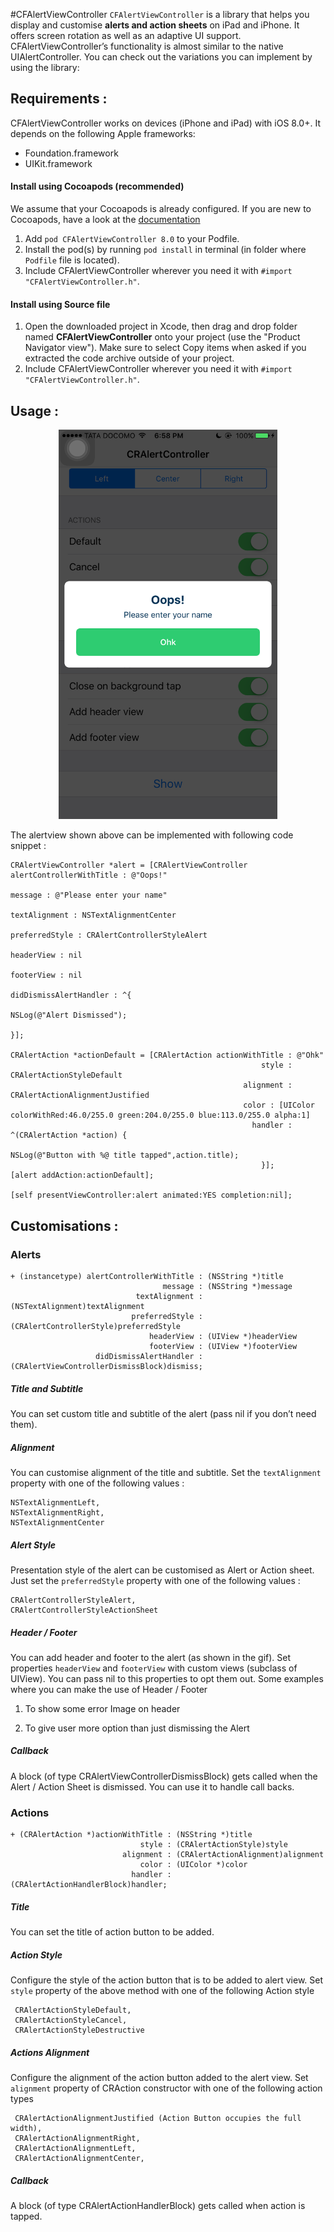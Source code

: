 #CFAlertViewController
`CFAlertViewController` is a library that helps you display and customise **alerts and action sheets** on iPad and iPhone. It offers screen rotation as well as an adaptive UI support. CFAlertViewController’s functionality is almost similar to the native UIAlertController. You can check out the variations you can implement by using the library:

<GIF>

## Requirements :

CFAlertViewController works on devices (iPhone and iPad) with iOS 8.0+. It depends on the following Apple frameworks: 

* Foundation.framework
* UIKit.framework

#### Install using Cocoapods (recommended)
We assume that your Cocoapods is already configured. If you are new to Cocoapods, have a look at the [documentation](https://cocoapods.org/)

1. Add `pod CFAlertViewController 8.0` to your Podfile.
2. Install the pod(s) by running `pod install` in terminal (in folder where `Podfile` file is located).
3. Include CFAlertViewController wherever you need it with `#import "CFAlertViewController.h"`.

#### Install using Source file  
1. Open the downloaded project in Xcode, then drag and drop folder named **CFAlertViewController** onto your project (use the "Product Navigator view"). Make sure to select Copy items when asked if you extracted the code archive outside of your project.
2. Include CFAlertViewController wherever you need it with `#import "CFAlertViewController.h"`.

## Usage :
<p align="center">
  <img src="https://github.com/vinayak-codigami/temp/blob/master/IMG_2734.PNG" width="350" />
</p>

The alertview shown above can be implemented with following code snippet : 
```
CRAlertViewController *alert = [CRAlertViewController alertControllerWithTitle : @"Oops!"
                                                                       message : @"Please enter your name"
                                                                 textAlignment : NSTextAlignmentCenter
                                                                preferredStyle : CRAlertControllerStyleAlert
                                                                    headerView : nil
                                                                    footerView : nil
                                                        didDismissAlertHandler : ^{
                                                                            NSLog(@"Alert Dismissed");
                                                                            }];
    
CRAlertAction *actionDefault = [CRAlertAction actionWithTitle : @"Ohk"
                                                        style : CRAlertActionStyleDefault
                                                    alignment : CRAlertActionAlignmentJustified
                                                    color : [UIColor colorWithRed:46.0/255.0 green:204.0/255.0 blue:113.0/255.0 alpha:1] 
                                                      handler : ^(CRAlertAction *action) {
                                                         NSLog(@"Button with %@ title tapped",action.title);
                                                        }];
[alert addAction:actionDefault];
    
[self presentViewController:alert animated:YES completion:nil];
```

## Customisations :

### Alerts
```
+ (instancetype) alertControllerWithTitle : (NSString *)title
                                  message : (NSString *)message
                            textAlignment : (NSTextAlignment)textAlignment
                           preferredStyle : (CRAlertControllerStyle)preferredStyle
                               headerView : (UIView *)headerView
                               footerView : (UIView *)footerView
                   didDismissAlertHandler : (CRAlertViewControllerDismissBlock)dismiss;
```
##### Title and Subtitle  
You can set custom title and subtitle of the alert (pass nil if you don’t need them).

##### Alignment  
You can customise alignment of the title and subtitle. Set the `textAlignment` property with one of the following values : 
```
NSTextAlignmentLeft,    
NSTextAlignmentRight,    
NSTextAlignmentCenter
```

##### Alert Style  
Presentation style of the alert can be customised as Alert or Action sheet. Just set the `preferredStyle` property with one of the following values :
```
CRAlertControllerStyleAlert,
CRAlertControllerStyleActionSheet
```

##### Header / Footer
 You can add header and footer to the alert (as shown in the gif). Set properties `headerView` and `footerView` with custom views (subclass of UIView). You can pass nil to this properties to opt them out.  Some examples where you can make the use of Header / Footer  
1) To show some error Image on header  
<!--<p align="center">-->
<!--  <img src="https://github.com/vinayak-codigami/temp/blob/master/IMG_2734.PNG" width="350" />-->
<!--</p>-->

2) To give user more option than just dismissing the Alert
<!--<p align="center">-->
<!--  <img src="https://github.com/vinayak-codigami/temp/blob/master/IMG_2734.PNG" width="350" />-->
<!--</p>-->

##### Callback
A block (of type CRAlertViewControllerDismissBlock) gets called when the Alert / Action Sheet is dismissed. You can use it to handle call backs.

### Actions
```
+ (CRAlertAction *)actionWithTitle : (NSString *)title
                             style : (CRAlertActionStyle)style
                         alignment : (CRAlertActionAlignment)alignment
                             color : (UIColor *)color
                           handler : (CRAlertActionHandlerBlock)handler;
```                           
##### Title
You can set the title of action button to be added.  

##### Action Style
Configure the style of the action button that is to be added to alert view. Set `style` property of the above method with one of the following Action style  
```
 CRAlertActionStyleDefault,
 CRAlertActionStyleCancel,
 CRAlertActionStyleDestructive
```

##### Actions Alignment
Configure the alignment of the action button added to the alert view. Set `alignment` property of  CRAction constructor with one of the following action types
```
 CRAlertActionAlignmentJustified (Action Button occupies the full width),
 CRAlertActionAlignmentRight,
 CRAlertActionAlignmentLeft,
 CRAlertActionAlignmentCenter,
```

##### Callback
A block (of type CRAlertActionHandlerBlock) gets called when action is tapped. 

